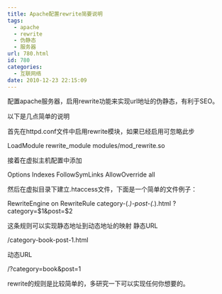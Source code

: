 ```yaml
---
title: Apache配置rewrite简要说明
tags:
  - apache
  - rewrite
  - 伪静态
  - 服务器
url: 780.html
id: 780
categories:
  - 互联网络
date: 2010-12-23 22:15:09
---
```


配置apache服务器，启用rewrite功能来实现url地址的伪静态，有利于SEO。  

以下是几点简单的说明  

首先在httpd.conf文件中启用rewrite模块，如果已经启用可忽略此步

LoadModule rewrite_module modules/mod_rewrite.so

接着在虚拟主机配置中添加

Options Indexes FollowSymLinks
AllowOverride all

然后在虚拟目录下建立.htaccess文件，下面是一个简单的文件例子：

RewriteEngine on
RewriteRule category-(.*)-post-(.*)\.html ?category=$1&post=$2

这条规则可以实现静态地址到动态地址的映射 静态URL

/category-book-post-1.html

动态URL

/?category=book&post=1

rewrite的规则是比较简单的，多研究一下可以实现任何你想要的。